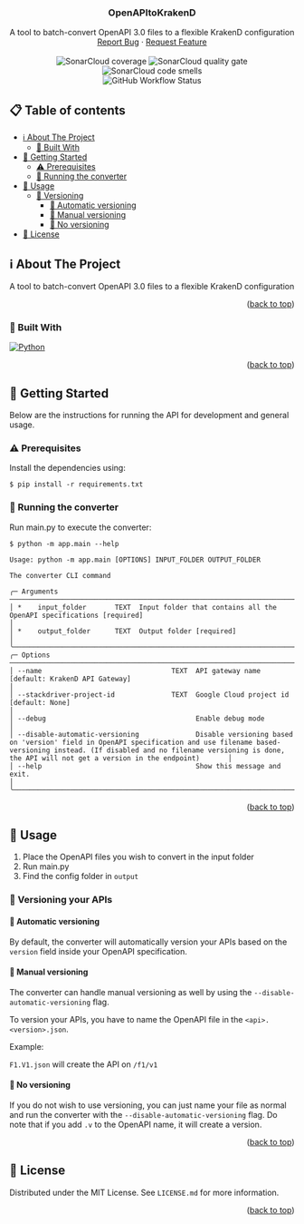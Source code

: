<a name="readme-top"></a>

<div>
<h3 align="center">OpenAPItoKrakenD</h3>

  <p align="center">
    A tool to batch-convert OpenAPI 3.0 files to a flexible KrakenD configuration
    <br />
    <a href="https://github.com/niek-o/OpenAPItoKrakenD/issues">Report Bug</a>
    ·
    <a href="https://github.com/OpenAPItoKrakenD/issues">Request Feature</a>
    <br />
    <br />
    <img alt="SonarCloud coverage" src="https://sonarcloud.io/api/project_badges/measure?project=f1betting_OpenAPItoKrakenD&metric=coverage">
    <img alt="SonarCloud quality gate" src="https://sonarcloud.io/api/project_badges/measure?project=f1betting_OpenAPItoKrakenD&metric=alert_status">
    <img alt="SonarCloud code smells" src="https://sonarcloud.io/api/project_badges/measure?project=f1betting_OpenAPItoKrakenD&metric=code_smells">
    <br />
    <img alt="GitHub Workflow Status" src="https://img.shields.io/github/actions/workflow/status/f1betting/OpenAPItoKrakenD/python_on_push_master.yml?label=Build&branch=main">
  </p>
</div>



<!-- TABLE OF CONTENTS -->

## 📋 Table of contents

- [ℹ️ About The Project](#-about-the-project)
    - [🚧 Built With](#-built-with)
- [🔨 Getting Started](#-getting-started)
    - [⚠ Prerequisites](#-prerequisites)
    - [🏡 Running the converter](#-running-the-converter)
- [🚀 Usage ](#-usage)
    - [🔢 Versioning](#-versioning-your-apis)
        - [🤖 Automatic versioning](#-automatic-versioning)
        - [👷 Manual versioning](#-manual-versioning)
        - [🚫 No versioning](#-no-versioning)
- [📜 License](#-license)

<!-- ABOUT THE PROJECT -->

## ℹ️ About The Project

A tool to batch-convert OpenAPI 3.0 files to a flexible KrakenD configuration

<p align="right">(<a href="#readme-top">back to top</a>)</p>

### 🚧 Built With

[![Python]][Python-url]

<p align="right">(<a href="#readme-top">back to top</a>)</p>



<!-- GETTING STARTED -->

## 🔨 Getting Started

Below are the instructions for running the API for development and general usage.

### ⚠ Prerequisites

Install the dependencies using:

```shell
$ pip install -r requirements.txt
```

### 🏡 Running the converter

Run main.py to execute the converter:

```shell
$ python -m app.main --help     

Usage: python -m app.main [OPTIONS] INPUT_FOLDER OUTPUT_FOLDER

The converter CLI command

╭─ Arguments ────────────────────────────────────────────────────────────────────────────────────────────────────────────────────────────────────────────────────────────────────────────────────────────────────────────────────────────────────────────────────────╮
│ *    input_folder       TEXT  Input folder that contains all the OpenAPI specifications [required]                                                                                                                                                                 │
│ *    output_folder      TEXT  Output folder [required]                                                                                                                                                                                                             │
╰────────────────────────────────────────────────────────────────────────────────────────────────────────────────────────────────────────────────────────────────────────────────────────────────────────────────────────────────────────────────────────────────────╯
╭─ Options ──────────────────────────────────────────────────────────────────────────────────────────────────────────────────────────────────────────────────────────────────────────────────────────────────────────────────────────────────────────────────────────╮
│ --name                                TEXT  API gateway name [default: KrakenD API Gateway]                                                                                                                                                                        │
│ --stackdriver-project-id              TEXT  Google Cloud project id [default: None]                                                                                                                                                                                │
│ --debug                                     Enable debug mode                                                                                                                                                                                                      │
│ --disable-automatic-versioning              Disable versioning based on 'version' field in OpenAPI specification and use filename based-versioning instead. (If disabled and no filename versioning is done, the API will not get a version in the endpoint)       │
│ --help                                      Show this message and exit.                                                                                                                                                                                            │
╰────────────────────────────────────────────────────────────────────────────────────────────────────────────────────────────────────────────────────────────────────────────────────────────────────────────────────────────────────────────────────────────────────╯

```

<p align="right">(<a href="#readme-top">back to top</a>)</p>



<!-- USAGE EXAMPLES -->

## 🚀 Usage

1. Place the OpenAPI files you wish to convert in the input folder
2. Run main.py
3. Find the config folder in ``output``

### 🔢 Versioning your APIs

#### 🤖 Automatic versioning

By default, the converter will automatically version your APIs based on the ``version`` field inside your OpenAPI
specification.

#### 👷 Manual versioning

The converter can handle manual versioning as well by using the ``--disable-automatic-versioning`` flag.

To version your APIs, you have to name the OpenAPI file in the ``<api>.<version>.json``.

Example:

``F1.V1.json`` will create the API on ``/f1/v1``

#### 🚫 No versioning

If you do not wish to use versioning, you can just name your file as normal and run the converter with
the ``--disable-automatic-versioning`` flag. Do note that if you add ``.v`` to the
OpenAPI name, it will create a version.

<p align="right">(<a href="#readme-top">back to top</a>)</p>



<!-- LICENSE -->

## 📜 License

Distributed under the MIT License. See `LICENSE.md` for more information.

<p align="right">(<a href="#readme-top">back to top</a>)</p>



<!-- MARKDOWN LINKS & IMAGES -->
<!-- https://www.markdownguide.org/basic-syntax/#reference-style-links -->

[Python]: https://img.shields.io/badge/python-3670A0?style=for-the-badge&logo=python&logoColor=ffdd54

[Python-url]: https://python.org
